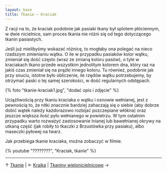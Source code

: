 ```yaml
---
layout: base
title: Tkanie – Kraciak
---
```

Z racji na to, że kraciak podobnie jak pasiaki tkany był splotem płóciennym, w dwie nicielnice, sam proces tkania nie różni się od tego dotyczącego tkanin pasiastych.

Jeśli już mielibyśmy wskazać różnicę, to mogłaby ona polegać na nieco rzadszym zmienianiu wątku. O ile w przypadku pasiaków kolor wątku, zmieniał się dość często (wraz ze zmianą koloru pasów), o tyle w kraciakach tkano przede wszystkim jednolitym kolorem dna, który raz na jakiś czas zmieniał się na prążki innego koloru. Tu również, podobnie jak przy snuciu, istotne było obliczenie, ile rzędów wątku potrzebujemy, by otrzymać paski o tej samej szerokości, w dość regularnych odstępach.

{% foto "tkanie-kraciak1.jpg", "dodać opis i zdjęcie" %}

Uciążliwością przy tkaniu kraciaka o wątku i osnowie wełnianej, jest z pewnością to, że nitki znacznie bardziej zahaczają się o siebie (aby dobrze dobić wątek należy każdorazowo rozbijać pozczepiane włókna) oraz jeszcze większa ilość pyłu wełnianego w powietrzu. W tym ostatnim przypadku warto rozważyć zastosowanie lnianej lub bawełnianej okrywy na utkaną część (jak robiły to tkaczki z Brzustówka przy pasiaku), albo maseczki pyłowej na twarz.

Jak przebiega tkanie kraciaka, można zobaczyć w filmie.

{% youtube "????????", "Kraciak, tkanie" %}

---

↑ [Tkanie](/proces/tkanie/) | ← [Krajka](/proces/tkanie/krajka/) | [Tkaniny wielonicielnicowe](/proces/tkanie/tkaniny-wielonicielnicowe) →
